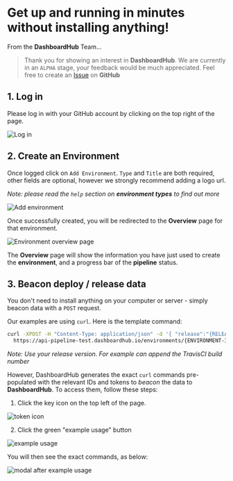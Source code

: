 # Get up and running in minutes without installing anything!

From the **DashboardHub** Team...
> Thank you for showing an interest in **DashboardHub**. We are currently in an `ALPHA` stage, your feedback would be much appreciated. Feel free to create an [Issue](https://github.com/DashboardHub/PipelineDashboard/issues) on **GitHub**

## 1. Log in

Please log in with your GitHub account by clicking on the top right of the page.

![Log in](https://user-images.githubusercontent.com/21239137/40269782-a1bad2b6-5b7a-11e8-8221-51298394317d.png)

## 2. Create an Environment

Once logged click on `Add Environment`. `Type` and `Title` are both required, other fields are optional, however we strongly recommend adding a logo url.

*Note: please read the `help` section on **environment types** to find out more*

![Add environment](https://user-images.githubusercontent.com/21239137/40323918-c8ef32ea-5d2e-11e8-88c1-dfe00acf3787.png)

Once successfully created, you will be redirected to the **Overview** page for that environment.

![Environment overview page](https://user-images.githubusercontent.com/21239137/40324027-2040dd14-5d2f-11e8-823a-1b2e5bb78e68.png)

The **Overview** page will show the information you have just used to create the **environment**, and a progress bar of the **pipeline** status.

## 3. Beacon deploy / release data
You don't need to install anything on your computer or server - simply beacon data with a `POST` request.

Our examples are using `curl`. Here is the template command:

```bash
curl -XPOST -H "Content-Type: application/json" -d '{ "release":"{RELEASE-VERSION}" }' \
  https://api-pipeline-test.dashboardhub.io/environments/{ENVIRONMENT-ID}/deployed/{TOKEN-ID}/{PIPELINE-STATE}
```
*Note: Use your release version. For example can append the TravisCI build number*

However, DashboardHub generates the exact `curl` commands pre-populated with the relevant IDs and tokens to *beacon* the data to **DashboardHub**. To access them, follow these steps:

1) Click the key icon on the top left of the page.

![token icon](https://user-images.githubusercontent.com/21239137/40327650-99532336-5d3b-11e8-9dbe-e7fd40e9ada8.png)

2) Click the green "example usage" button

![example usage](https://user-images.githubusercontent.com/21239137/40326924-eae12cbe-5d38-11e8-92e2-4d6ed5cc14c9.png)


You will then see the exact commands, as below:

![modal after example usage](https://user-images.githubusercontent.com/21239137/40327043-574dab20-5d39-11e8-9802-0cccd0b510be.png)
